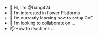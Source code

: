 - 👋 Hi, I’m @Liang424
- 👀 I’m interested in Power Platforms
- 🌱 I’m currently learning how to setup CoE
- 💞️ I’m looking to collaborate on ...
- 📫 How to reach me ...

<!---
Liang424/Liang424 is a ✨ special ✨ repository because its `README.md` (this file) appears on your GitHub profile.
You can click the Preview link to take a look at your changes.
--->
